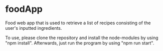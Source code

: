 # foodApp
Food web app that is used to retrieve a list of recipes consisting of the user's inputted ingredients.



To use, please clone the repository and install the node-modules by using "npm install". Afterwards, just run the program by using "npm run start".
